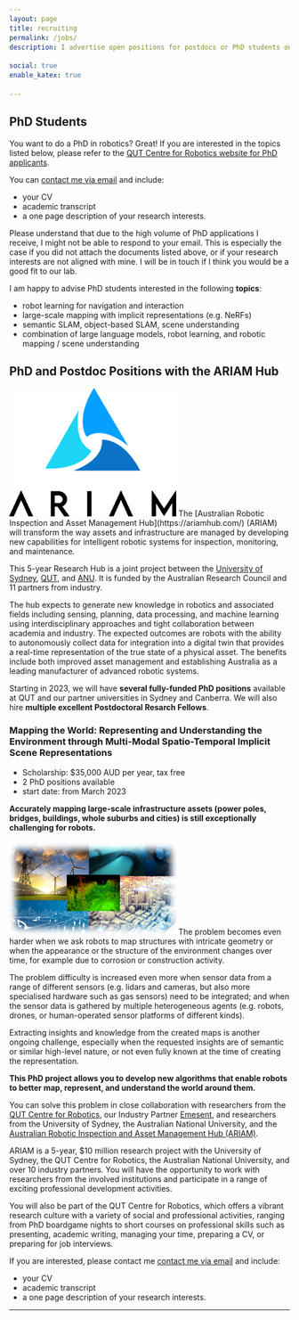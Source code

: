 ```yaml
---
layout: page
title: recruiting
permalink: /jobs/
description: I advertise open positions for postdocs or PhD students on this page.

social: true
enable_katex: true

---
```


## PhD Students

You want to do a PhD in robotics? Great! If you are interested in the topics listed below, please refer to the [QUT Centre for Robotics website for PhD applicants](https://research.qut.edu.au/qcr/engagement/study-with-us/).

You can [contact me via email](https://www.qut.edu.au/about/our-people/academic-profiles/niko.suenderhauf) and include:
 * your CV
 * academic transcript
 * a one page description of your research interests.

Please understand that due to the high volume of PhD applications I receive, I might not be able to respond to your email. This is especially the case if you did not attach the documents listed above, or if your research interests are not aligned with mine. I will be in touch if I think you would be a good fit to our lab.

I am happy to advise PhD students interested in the following **topics**:
 * robot learning for navigation and interaction
 * large-scale mapping with implicit representations (e.g. NeRFs)
 * semantic SLAM, object-based SLAM, scene understanding
 * combination of large language models, robot learning, and robotic mapping / scene understanding
 
 



## PhD and Postdoc Positions with the ARIAM Hub

<img class="col one" src="/assets/img/projects/ariam-logo.png"/>
The [Australian Robotic Inspection and Asset Management Hub](https://ariamhub.com/) (ARIAM)
will transform the way assets and infrastructure are managed by developing new capabilities for intelligent robotic systems for inspection, monitoring, and maintenance.

This 5-year Research Hub is a joint project between the [University of Sydney](https://www.sydney.edu.au/), [QUT](https://www.qcr.ai), and [ANU](https://www.anu.edu.au/). It is funded by the Australian Research Council and 11 partners from industry. 

The hub expects to generate new knowledge in robotics and associated fields including sensing, planning, data processing, and machine learning using interdisciplinary approaches and tight collaboration between academia and industry. The expected outcomes are robots with the ability to autonomously collect data for integration into a digital twin that provides a real-time representation of the true state of a physical asset. The benefits include both improved asset management and establishing Australia as a leading manufacturer of advanced robotic systems. 

Starting in 2023, we will have **several fully-funded PhD positions** available at QUT and our partner universities in Sydney and Canberra. We will also hire **multiple excellent Postdoctoral Resarch Fellows**. 



### Mapping the World: Representing and Understanding the Environment through Multi-Modal Spatio-Temporal Implicit Scene Representations  
 - Scholarship: $35,000 AUD per year, tax free
 - 2 PhD positions available
 - start date: from March 2023

**Accurately mapping large-scale infrastructure assets (power poles, bridges, buildings, whole suburbs and cities) is still exceptionally challenging for robots.** 
 
<img class="col one" src="/assets/img/projects/infrastructure.png"/>
The problem becomes even harder when we ask robots to map structures with intricate geometry or when the appearance or the structure of the environment changes over time, for example due to corrosion or construction activity.

The problem difficulty is increased even more when sensor data from a range of different sensors (e.g. lidars and cameras, but also more specialised hardware such as gas sensors) need to be integrated; and when the sensor data is gathered by multiple heterogeneous agents (e.g. robots, drones, or human-operated sensor platforms of different kinds).

Extracting insights and knowledge from the created maps is another ongoing challenge, especially when the requested insights are of semantic or similar high-level nature, or not even fully known at the time of creating the representation.

**This PhD project allows you to develop new algorithms that enable robots to better map, represent, and understand the world around them.**

You can solve this problem in close collaboration with researchers from the [QUT Centre for Robotics](http://qcr.ai/), our Industry Partner [Emesent](https://www.emesent.com/), and researchers from the University of Sydney, the Australian National University, and the [Australian Robotic Inspection and Asset Management Hub (ARIAM)](http://https//ariamhub.com).

ARIAM is a 5-year, $10 million research project with the University of Sydney, the QUT Centre for Robotics, the Australian National University, and over 10 industry partners. You will have the opportunity to work with researchers from the involved institutions and participate in a range of exciting professional development activities.

You will also be part of the QUT Centre for Robotics, which offers a vibrant research culture with a variety of social and professional activities, ranging from PhD boardgame nights to short courses on professional skills such as presenting, academic writing, managing your time, preparing a CV, or preparing for job interviews.

If you are interested, please contact me [contact me via email](https://www.qut.edu.au/about/our-people/academic-profiles/niko.suenderhauf) and include:
 - your CV
 - academic transcript
 - a one page description of your research interests.





---

<!-- I can currently offer the following positions. Please read the position descriptions and contact me if you are interested. -->

<!-- ### Postdoctoral Research Fellow
We are offering a **3 year contract for a postdoc** to work with me in the Visual Learning and Understanding research program. Please read the [position description](postdoc_march2020) (advertised: 6 March 2020) and contact me if you are interested.
 -->

<!--
### PhD Students

#### Visual Learning and Understanding (available from 6 March 2020)

I can offer a position for the Visual Learning and Understanding program I lead in the Centre. If you are interested in doing your PhD in **semantic SLAM, scene understanding, or reliable deep learning for robotic vision**, please contact me with your CV and a research proposal.

#### Reinforcement Learning on Semantic Maps (available from 9 March 2020)

I am looking for a PhD student to work specifically on the topic of applying **reinforcement learning for complex tasks on semantic object-based maps**. This position is supported by an Amazon Research Award 2020 and builds on some of my [previous research](projects/learningtonavigate/) in this area. Please contact me with your CV and a research proposal. -->

<!--
#### Positions with the QUT Centre for Robotics (available from March 2020)

The QUT Centre for Robotics is offering [fully-funded PhD positions](PhD_march2020) in multiple research areas, available immediately (6 March 2020).

<a href="PhD_march2020"><img class="col three" src="/assets/img/jobs/phd_ad.jpg"/></a> -->

<!--
### QUT Centre for Robotics is hiring

We are hiring a Postdoctoral Research Fellow.


## Postdoctoral Research Fellow -->
